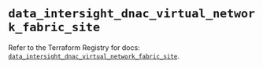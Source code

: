 # `data_intersight_dnac_virtual_network_fabric_site`

Refer to the Terraform Registry for docs: [`data_intersight_dnac_virtual_network_fabric_site`](https://registry.terraform.io/providers/ciscodevnet/intersight/1.0.71/docs/data-sources/dnac_virtual_network_fabric_site).
